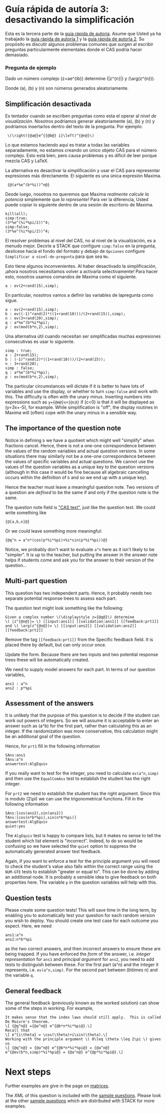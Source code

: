 # Guía rápida de autoría 3: desactivando la simplificación

Esta es la tercera parte de la [guía rápida de autoría](Authoring_quick_start.md).  Asume que Usted ya ha trabajado la [guía rápida de autoría 1](Authoring_quick_start.md) y la [guía rápida de autoría 2](Authoring_quick_start_2.md). Su propósito es discutir algunos problemas comunes que surgen al escribir preguntas particularmente elementales donde el CAS podría hacer demasiado.

### Pregunta de ejemplo ###

Dado un número complejo \(z=ae^{ib}\) determine \(|z^{n}|\) y \(\arg(z^{n})\).

Donde \(a\), \(b\) y \(n\) son números generados aleatoriamente.

## Simplificación desactivada ##

Es tentador cuando se escriben preguntas como esta el operar al  _nivel de visualización._  Nosotros podríamos generar aleatoriamente \(a\), \(b\) y \(n\) y podríamos insertarlos dentro del texto de la pregunta. Por ejemplo:

     \(\right({@a@}e^{{@b@} i}\left)^{@n@}\)

Lo que estamos haciendo aquí es tratar a todas las variables separadamente, no estamos creando un único objeto CAS para el número complejo. Esto está bien, pero causa problemas y es dificil de leer porque mezcla CAS y LaTeX.

La alternativa es desactivar la simplificación y usar el CAS para representar expresiones más directamente. El siguiente es una única expresión Maxima.

     {@(a*%e^(b*%i))^n@}

Desde luego, nosotros no queremos que Maxima _realmente calcule la potencia_ simplemente que  _la represente!_  Para ver la diferencia, Usted puede copiar lo siguiente dentro de una sesión de escritorio de Maxima.

    kill(all);
    simp:true;
    (3*%e^(%i*%pi/2))^4;
    simp:false;
    (3*%e^(%i*%pi/2))^4;

El resolver problemas al nivel del CAS, no al nivel de la visualización, es a menudo mejor.    Decirle a STACK que configure `simp:false` en la pregunta, deslícese hacia el fondo del formato y debajo de `Opciones` configure `Simplificar a nivel-de-pregunta` para que sea `No`.

Esto tiene algunos inconvenientes.  Al haber desactivado la simplificación, ¡ahora nosotros necesitamos volver a activarla selectivamente! Para hacer esto, nosotros usamos comandos de Maxima como el siguiente.

    a : ev(2+rand(15),simp);

En particular, nosotros vamos a definir las variables de lapregunta como sigue.

    a : ev(2+rand(15),simp);
    b : ev((-1)^rand(2)*((1+rand(10)))/(2+rand(15)),simp);
    n : ev(3+rand(20),simp);
    q : a*%e^(b*%i*%pi);
    p : ev(mod(b*n,2),simp);

Una alternativa útil cuando necesitan ser simplificadas muchas expresiones consecutivas es usar lo siguiente.

    simp : true;
    a : 2+rand(15);
    b : (-1)^rand(2)*((1+rand(10)))/(2+rand(15));
    n : 3+rand(20);
    simp : false;
    q : a*%e^(b*%i*%pi);
    p : ev(mod(b*n,2),simp);

The particular circumstances will dictate if it is better to have lots of variables and use the display, or whether to turn `simp:false` and work with this.  The difficulty is often with the unary minus.  Inserting numbers into expressions such as `y={@m@}x+{@c@}` if \(c<0\) is that it will be displayed as \(y=3x+-5\), for example.  While simplification is "off", the display routines in Maxima will (often) cope with the unary minus in a sensible way.

## The importance of the question note ##

Notice in defining `b` we have a quotient which might well "simplify" when fractions cancel.  Hence, there is not a one-one correspondence between the values of the random variables and actual question versions.  In some situations there may similarly not be a one-one correspondence between the values of specific variables and actual questions.  We cannot use the values of the question variables as a unique key to the question versions (although in this case it would be fine because all algebraic cancelling occurs within the definition of `b` and so we end up with a unique key).

Hence the teacher must leave a meaningful question note.  Two versions of a question are _defined_ to be the same if and only if the question note is the same.

The question note field is ["CAS text"](CASText.md), just like the question text.  We could write something like

    {@[a,b,n]@}

Or we could leave something more meaningful:

    {@q^n = a^n*(cos(p*%i*%pi)+%i*sin(p*%i*%pi))@}

Notice, we probably don't want to evaluate `a^n` here as it isn't likely to be "simpler".  It is up to the teacher, but putting the answer in the answer note helps if students come and ask you for the answer to their version of the question...

## Multi-part question ##

This question has two independent parts.  Hence, it probably needs two separate potential response trees to assess each part.

The question text might look something like the following:

    Given a complex number \(\displaystyle z={@q@}\) determine
    \( |z^{@n@}|= \) [[input:ans1]] [[validation:ans1]] [[feedback:prt1]]
    and \( \arg(z^{@n@})= \) [[input:ans2]] [[validation:ans2]] [[feedback:prt2]]

Remove the tag `[[feedback:prt1]]` from the Specific feedback field.  It is placed there by default, but can only occur once.

Update the form.  Because there are two inputs and two potential response trees these will be automatically created.

We need to supply model answers for each part.  In terms of our question variables,

    ans1 : a^n
    ans2 : p*%pi

## Assessment of the answers ##

It is unlikely that the purpose of this question is to decide if the student can work out powers of integers.  So we will assume it is acceptable to enter an answer such as \(a^b\) for the first part, rather than calculating this as an integer.  If the randomization was more conservative, this calculation might be an additional goal of the question.

Hence, for `prt1` fill in the following information

    SAns:ans1
    TAns:a^n
    answertest:AlgEquiv

If you really want to test for the integer, you need to calculate `ev(a^n,simp)` and then use the `EqualComAss` test to establish the student has the right integer.

For `prt2` we need to establish the student has the right argument.  Since this is modulo \(2\pi\) we can use the trigonometrical functions.  Fill in the following information

    SAns:[cos(ans2),sin(ans2)]
    TAns:[cos(n*b*%pi),sin(n*b*%pi)]
    answertest:AlgEquiv
    quiet:yes

The `AlgEquiv` test is happy to compare lists, but it makes no sense to tell the student which list element is "incorrect". Indeed, to do so would be confusing so we have selected the `quiet` option to suppress the automatically generated answer test feedback.

Again, if you want to enforce a test for the principle argument you will need to check the student's value also falls within the correct range using the `NUM-GTE` tests to establish "greater or equal to".  This can be done by adding an additional node.  It is probably a sensible idea to give feedback on both properties here.  The variable `p` in the question variables will help with this.

## Question tests ##

Please create some question tests!  This will save time in the long term, by enabling you to automatically test your question for each random version you wish to deploy.  You should create one test case for each outcome you expect. Here, we need

    ans1:a^n
    ans2:n*b*%pi

as the two correct answers, and then incorrect answers to ensure these are being trapped.  If you have enforced the _form_ of the answer, i.e. _integer representation_ for `ans1` and _principal argument_ for `ans2`, you need to add tests to distinguish between these.  For the first part \(a^n\) and the integer it represents, i.e. `ev(a^n,simp)`.  For the second part between \(b\times n\) and the variable `q`.

## General feedback ##

The general feedback (previously known as the worked solution) can show some of the steps in working.  For example,

    It makes sense that the index laws should still apply.  This is called De Moivre's theorem.
    \[ {@q^n@} ={@a^n@} e^{@b*n*%i*%pi@}.\]
    Recall that
    \[ e^{i\theta} = \cos(\theta)+i\sin(\theta).\]
    Working with the principle argument \( 0\leq \theta \leq 2\pi \) gives us
    \[ {@q^n@} = {@a^n@} e^{@b*n*%i*%pi@} = {@a^n@} e^{@ev(b*n,simp)*%i*%pi@} = {@a^n@} e^{@p*%i*%pi@}.\]

# Next steps #

Further examples are give in the page on [matrices](../CAS/Matrix.md).

The XML of this question is included with the [sample questions](Sample_questions.md).  Please look at the other [sample questions](Sample_questions.md) which are distributed with STACK for more examples.

